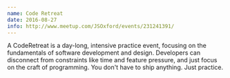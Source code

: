 ```yaml
---
name: Code Retreat
date: 2016-08-27
info: http://www.meetup.com/JSOxford/events/231241391/
---
```


A CodeRetreat is a day-long, intensive practice event, focusing on the fundamentals of software development and design. Developers can disconnect from constraints like time and feature pressure, and just focus on the craft of programming. You don't have to ship anything. Just practice.
